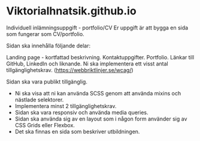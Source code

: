 # ViktoriaIhnatsik.github.io

Individuell inlämningsuppgift - portfolio/CV
Er uppgift är att bygga en sida som fungerar som CV/portfolio.

Sidan ska innehålla följande delar:

Landing page - kortfattad beskrivning.
Kontaktuppgifter.
Portfolio.
Länkar till GitHub, LinkedIn och liknande.
Ni ska implementera ett visst antal tillgänglighetskrav. (https://webbriktlinjer.se/wcag/)

Sidan ska vara publikt tillgänglig.

- Ni ska visa att ni kan använda SCSS genom att använda mixins och nästlade selektorer.
- Implementera minst 2 tillgänglighetskrav.
- Sidan ska vara responsiv och använda media queries.
- Sidan ska använda sig av en layout som i någon form använder sig av CSS Grids eller Flexbox.
- Det ska finnas en sida som beskriver utbildningen.

